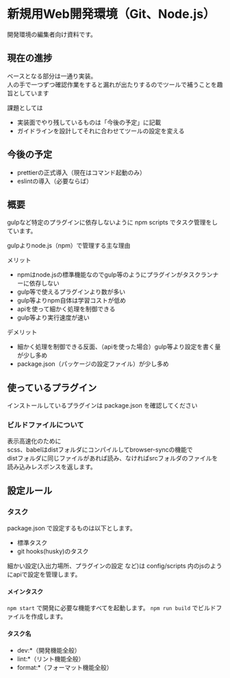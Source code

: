 # 新規用Web開発環境（Git、Node.js）

開発環境の編集者向け資料です。

## 現在の進捗

ベースとなる部分は一通り実装。  
人の手で一つずつ確認作業をすると漏れが出たりするのでツールで補うことを趣旨としています

課題としては

* 実装面でやり残しているものは「今後の予定」に記載
* ガイドラインを設計してそれに合わせてツールの設定を変える

## 今後の予定

* prettierの正式導入（現在はコマンド起動のみ）
* eslintの導入（必要ならば）

## 概要

gulpなど特定のプラグインに依存しないように npm scripts でタスク管理をしています。  

gulpよりnode.js（npm）で管理する主な理由

メリット

* npmはnode.jsの標準機能なのでgulp等のようにプラグインがタスクランナーに依存しない
* gulp等で使えるプラグインより数が多い
* gulp等よりnpm自体は学習コストが低め
* apiを使って細かく処理を制御できる
* gulp等より実行速度が速い

デメリット

* 細かく処理を制御できる反面、（apiを使った場合）gulp等より設定を書く量が少し多め
* package.json（パッケージの設定ファイル）が少し多め

## 使っているプラグイン

インストールしているプラグインは package.json を確認してください

### ビルドファイルについて

表示高速化のために  
scss、babelはdistフォルダにコンパイルしてbrowser-syncの機能で  
distフォルダに同じファイルがあれば読み、なければsrcフォルダのファイルを読み込みレスポンスを返します。

## 設定ルール

### タスク

package.json で設定するものは以下とします。

* 標準タスク
* git hooks(husky)のタスク

細かい設定(入出力場所、プラグインの設定 など)は config/scripts 内のjsのようにapiで設定を管理します。

#### メインタスク

`npm start` で開発に必要な機能すべてを起動します。
`npm run build` でビルドファイルを作成します。

#### タスク名

* dev:*（開発機能全般）
* lint:*（リント機能全般）
* format:*（フォーマット機能全般）
